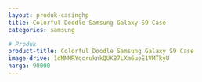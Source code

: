 ```yaml
---
layout: produk-casinghp
title: Colorful Doodle Samsung Galaxy S9 Case
categories: samsung

# Produk
product-title: Colorful Doodle Samsung Galaxy S9 Case
image-drive: 1dMNMRYqcruknkQUKB7LXm6ueE1VMTkyU
harga: 90000
---
```

